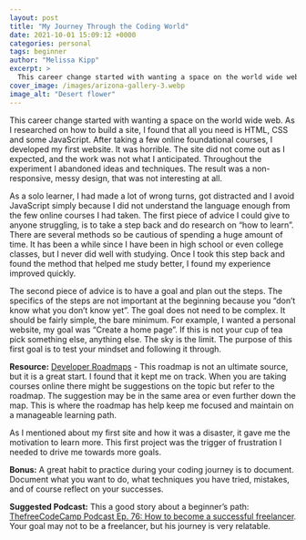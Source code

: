 ```yaml
---
layout: post
title: "My Journey Through the Coding World"
date: 2021-10-01 15:09:12 +0000
categories: personal
tags: beginner
author: "Melissa Kipp"
excerpt: >
  This career change started with wanting a space on the world wide web. As I researched on how to build a site, I found that all you need is HTML, CSS and some JavaScript. After taking...
cover_image: /images/arizona-gallery-3.webp
image_alt: "Desert flower"
---
```


This career change started with wanting a space on the world wide web. As I researched on how to build a site, I found that all you need is HTML, CSS and some JavaScript. After taking a few online foundational courses, I developed my first website. It was horrible. The site did not come out as I expected, and the work was not what I anticipated. Throughout the experiment I abandoned ideas and techniques. The result was a non-responsive, messy design, that was not interesting at all.

As a solo learner, I had made a lot of wrong turns, got distracted and I avoid JavaScript simply because I did not understand the language enough from the few online courses I had taken. The first piece of advice I could give to anyone struggling, is to take a step back and do research on “how to learn”. There are several methods so be cautious of spending a huge amount of time. It has been a while since I have been in high school or even college classes, but I never did well with studying. Once I took this step back and found the method that helped me study better, I found my experience improved quickly.

The second piece of advice is to have a goal and plan out the steps. The specifics of the steps are not important at the beginning because you “don’t know what you don’t know yet”. The goal does not need to be complex. It should be fairly simple, the bare minimum. For example, I wanted a personal website, my goal was “Create a home page”. If this is not your cup of tea pick something else, anything else. The sky is the limit. The purpose of this first goal is to test your mindset and following it through.

**Resource:**
[Developer Roadmaps](www.roadmap.sh) - This roadmap is not an ultimate source, but it is a great start. I found that it kept me on track. When you are taking courses online there might be suggestions on the topic but refer to the roadmap. The suggestion may be in the same area or even further down the map. This is where the roadmap has help keep me focused and maintain on a manageable learning path.

As I mentioned about my first site and how it was a disaster, it gave me the motivation to learn more. This first project was the trigger of frustration I needed to drive me towards more goals.

**Bonus:**
A great habit to practice during your coding journey is to document. Document what you want to do, what techniques you have tried, mistakes, and of course reflect on your successes.

**Suggested Podcast:**
This a good story about a beginner’s path: [ThefreeCodeCamp Podcast Ep. 76: How to become a successful freelancer](https://freecodecamp.libsyn.com/ep-76-how-to-become-a-successful-freelancer). Your goal may not to be a freelancer, but his journey is very relatable.